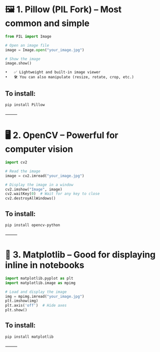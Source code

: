 

# 🖼️ 1. Pillow (PIL Fork) – Most common and simple
```python
from PIL import Image

# Open an image file
image = Image.open("your_image.jpg")

# Show the image
image.show()
```


	•	✅ Lightweight and built-in image viewer
	•	🛠️ You can also manipulate (resize, rotate, crop, etc.)

## To install:

``` 
pip install Pillow
```


⸻

# 🖥️ 2. OpenCV – Powerful for computer vision
```python
import cv2

# Read the image
image = cv2.imread("your_image.jpg")

# Display the image in a window
cv2.imshow("Image", image)
cv2.waitKey(0)  # Wait for any key to close
cv2.destroyAllWindows()
```


## To install:

```
pip install opencv-python
```


⸻

# 🐍 3. Matplotlib – Good for displaying inline in notebooks


```python
import matplotlib.pyplot as plt
import matplotlib.image as mpimg

# Load and display the image
img = mpimg.imread("your_image.jpg")
plt.imshow(img)
plt.axis('off')  # Hide axes
plt.show()
```

## To install:

```
pip install matplotlib
```


⸻
